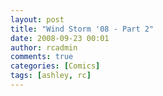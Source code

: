 ```yaml
---
layout: post
title: "Wind Storm '08 - Part 2"
date: 2008-09-23 00:01
author: rcadmin
comments: true
categories: [Comics]
tags: [ashley, rc]
---
```

<a href="http://bitsmack.com/wp/2008/09/23/wind-storm-08-part-2/"><img src="http://dl.bitsmack.com/uploads/2008/09/20080923.jpg" alt="" title="Can you look online and see why the power is out?" class="alignnone size-full wp-image-1453" /></a>
